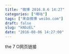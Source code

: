 ```yaml
---
title: "微博 2016.8.6 14:27"
categories: ["嘀咕"]
tags: ["来自微博 weibo.com"]
draft: false
slug: "kNbzEL"
date: "2016-08-06 14:27:00"
---
```


<p>the 7 O网页链接 ​​​​</p>
